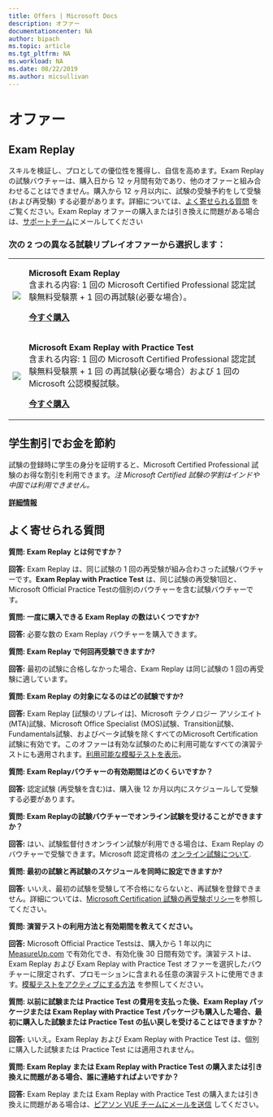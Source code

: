 ```yaml
---
title: Offers | Microsoft Docs
description: オファー 
documentationcenter: NA 
author: bipach
ms.topic: article
ms.tgt_pltfrm: NA
ms.workload: NA
ms.date: 08/22/2019
ms.author: micsullivan
---
```

# オファー

## Exam Replay

スキルを検証し、プロとしての優位性を獲得し、自信を高めます。Exam Replay の試験バウチャーは、購入日から 12 ヶ月間有効であり、他のオファーと組み合わせることはできません。購入から 12 ヶ月以内に、試験の受験予約をして受験 (および再受験) する必要があります。詳細については、[よく寄せられる質問](#frequently-asked-questions) をご覧ください。Exam Replay オファーの購入または引き換えに問題がある場合は、[サポートチーム](mailto:mindhub@pearson.com)にメールしてください

### 次の 2 つの異なる試験リプレイオファーから選択します：

<div>
    <table border="0">
        <tr>
            <td>
                <img src="images/exam-replay-thumbnail.png">
            </td>
            <td>                
                <p><strong>Microsoft Exam Replay</strong><br/>含まれる内容: 1 回の Microsoft Certified Professional 認定試験無料受験票 + 1 回の再試験(必要な場合）。</p>
                <p><a href="https://us.mindhub.com/p/Microsoft-Exam-Replay?utm_source=msftmarketing&utm_medium=msft_offers&utm_campaign=ExamReplayFY20&utm_term=ERFY20&utm_content=weblink3"><strong>今すぐ購入</strong></a></p>
            </td>
        </tr>
        <tr>
            <td>
                <img src="images/exam-replay-with-practice-test-thumbnail.png">
            </td>
            <td>
               <p><strong>Microsoft Exam Replay with Practice Test</strong><br/>含まれる内容: 1 回の Microsoft Certified Professional 認定試験無料受験票 + 1 回 の再試験(必要な場合）および 1 回の Microsoft 公認模擬試験。</p>
               <p><a href="https://us.mindhub.com/p/Microsoft-Exam-Replay-PT?utm_source=msftmarketing&utm_medium=msft_offers&utm_campaign=ExamReplayFY20&utm_term=ERFY20&utm_content=weblink"><strong>今すぐ購入</strong></a></p>
            </td>
        </tr>
    </table>
</div>


## 学生割引でお金を節約
試験の登録時に学生の身分を証明すると、Microsoft Certified Professional 試験のお得な割引を利用できます。*注 Microsoft Certified 試験の学割はインドや中国では利用できません。*

[**詳細情報**](/learn/certifications/certification-exam-policies)

## よく寄せられる質問

**質問: Exam Replay とは何ですか？**

**回答:** Exam Replay は、同じ試験の 1 回の再受験が組み合わさった試験バウチャーです。**Exam Replay with Practice Test** は、同じ試験の再受験1回と、Microsoft Official Practice Testの個別のバウチャーを含む試験バウチャーです。

**質問: 一度に購入できる Exam Replay の数はいくつですか?**

**回答:** 必要な数の Exam Replay バウチャーを購入できます。

**質問: Exam Replay で何回再受験できますか?**

**回答:** 最初の試験に合格しなかった場合、Exam Replay は同じ試験の 1 回の再受験に適しています。

**質問: Exam Replay の対象になるのはどの試験ですか?**

**回答:** Exam Replay [試験のリプレイは]、Microsoft テクノロジー アソシエイト(MTA)試験、Microsoft Office Specialist (MOS)試験、Transition試験、Fundamentals試験、およびベータ試験を除くすべてのMicrosoft Certification試験に有効です。このオファーは有効な試験のために利用可能なすべての演習テストにも適用されます。[利用可能な模擬テストを表示](https://us.mindhub.com/microsoft-practice-tests)。

**質問: Exam Replayバウチャーの有効期間はどのくらいですか？**

**回答:** 認定試験 (再受験を含む)は、購入後 12 か月以内にスケジュールして受験する必要があります。

**質問: Exam Replayの試験バウチャーでオンライン試験を受けることができますか？**

**回答:** はい、試験監督付きオンライン試験が利用できる場合は、Exam Replay のバウチャーで受験できます。Microsoft 認定資格の [オンライン試験について](/learn/certifications/online-exams).

**質問: 最初の試験と再試験のスケジュールを同時に設定できますか?**

**回答:** いいえ、最初の試験を受験して不合格にならないと、再試験を登録できません。詳細については、[Microsoft Certification 試験の再受験ポリシー](/learn/certifications/certification-exam-policies#exam-retake-policy)を参照してください。

**質問: 演習テストの利用方法と有効期間を教えてください。**

**回答:** Microsoft Official Practice Testsは、購入から 1 年以内に [MeasureUp.com](https://www.measureup.com/) で有効化でき、有効化後 30 日間有効です。演習テストは、Exam Replay および Exam Replay with Practice Test オファーを選択したバウチャーに限定されず、プロモーションに含まれる任意の演習テストに使用できます。[模擬テストをアクティブにする方法](https://home.pearsonvue.com/microsoft/practicetests) を参照してください。

**質問: 以前に試験または Practice Test の費用を支払った後、Exam Replay パッケージまたは Exam Replay with Practice Test パッケージも購入した場合、最初に購入した試験または Practice Test の払い戻しを受けることはできますか？**

**回答:** いいえ。Exam Replay および Exam Replay with Practice Test は、個別に購入した試験または Practice Test には適用されません。

**質問: Exam Replay または Exam Replay with Practice Test の購入または引き換えに問題がある場合、誰に連絡すればよいですか？**

**回答:** Exam Replay または Exam Replay with Practice Test の購入または引き換えに問題がある場合は、[ピアソン VUE チームにメールを送信](mailto:mindhub@pearson.com) してください。



